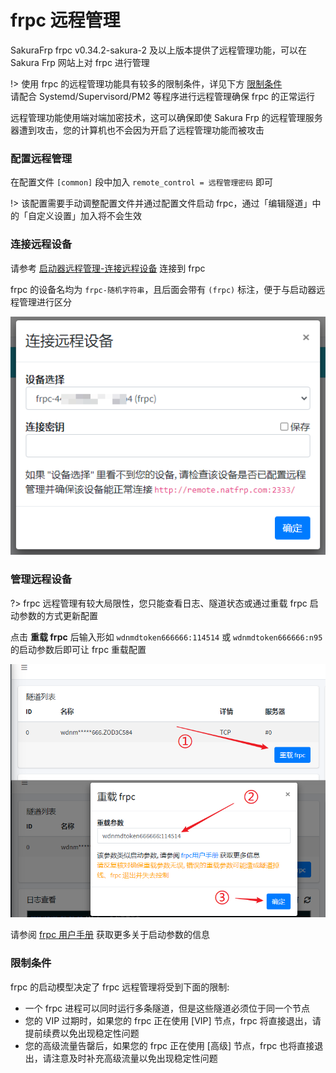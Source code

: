 # frpc 远程管理

SakuraFrp frpc v0.34.2-sakura-2 及以上版本提供了远程管理功能，可以在 Sakura Frp 网站上对 frpc 进行管理

!> 使用 frpc 的远程管理功能具有较多的限制条件，详见下方 [限制条件](#限制条件)  
请配合 Systemd/Supervisord/PM2 等程序进行远程管理确保 frpc 的正常运行

远程管理功能使用端对端加密技术，这可以确保即使 Sakura Frp 的远程管理服务器遭到攻击，您的计算机也不会因为开启了远程管理功能而被攻击

### 配置远程管理

在配置文件 `[common]` 段中加入 `remote_control = 远程管理密码` 即可

!> 该配置需要手动调整配置文件并通过配置文件启动 frpc，通过「编辑隧道」中的「自定义设置」加入将不会生效

### 连接远程设备

请参考 [启动器远程管理-连接远程设备](/launcher/remote#连接远程设备) 连接到 frpc

frpc 的设备名均为 `frpc-随机字符串`，且后面会带有 `(frpc)` 标注，便于与启动器远程管理进行区分

![](_images/remote-0.png)

### 管理远程设备

?> frpc 远程管理有较大局限性，您只能查看日志、隧道状态或通过重载 frpc 启动参数的方式更新配置

点击 **重载 frpc** 后输入形如 `wdnmdtoken666666:114514` 或 `wdnmdtoken666666:n95` 的启动参数后即可让 frpc 重载配置

![](_images/remote-1.png)

请参阅 [frpc 用户手册](/frpc/manual) 获取更多关于启动参数的信息

### 限制条件

frpc 的启动模型决定了 frpc 远程管理将受到下面的限制:

 - 一个 frpc 进程可以同时运行多条隧道，但是这些隧道必须位于同一个节点
 - 您的 VIP 过期时，如果您的 frpc 正在使用 [VIP] 节点，frpc 将直接退出，请提前续费以免出现稳定性问题
 - 您的高级流量告罄后，如果您的 frpc 正在使用 [高级] 节点，frpc 也将直接退出，请注意及时补充高级流量以免出现稳定性问题
